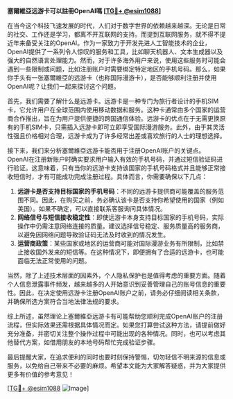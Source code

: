 **塞爾維亞远游卡可以註冊OpenAI嗎 [[TG💪+ @esim1088](https://t.me/s/esim1088)]**

在当今这个科技飞速发展的时代，人们对于数字世界的依赖越来越深。无论是日常的社交、工作还是学习，都离不开互联网的支持。而提到互联网服务，就不得不提近年来备受关注的OpenAI。作为一家致力于开发先进人工智能技术的企业，OpenAI提供了一系列令人惊叹的服务和工具，比如聊天机器人、文本生成器以及强大的自然语言处理能力。然而，对于许多海外用户来说，使用这些服务时可能会遇到一些限制或问题，比如注册账户时需要绑定特定地区的手机号码。那么，如果你手头有一张塞爾維亞的远游卡（也称国际漫游卡），是否能够顺利注册并使用OpenAI呢？让我们一起来探讨这个问题。

首先，我们需要了解什么是远游卡。远游卡是一种专门为旅行者设计的手机SIM卡，它允许用户在全球范围内使用移动数据和服务。这种卡通常由多个国家的运营商合作推出，旨在为用户提供便捷的跨国通信体验。远游卡的优点在于无需更换原有的手机SIM卡，只需插入远游卡即可立即享受国际漫游服务。此外，由于其灵活性强且价格相对合理，远游卡成为了许多经常出差或喜欢旅行的人士的理想选择。

接下来，我们来分析塞爾維亞远游卡能否用于注册OpenAI账户的关键点。OpenAI在注册新账户时确实要求用户输入有效的手机号码，并通过短信验证码进行验证。这意味着，只有当你的远游卡支持该国家的手机号码格式并且能够正常接收短信时，才有可能成功完成注册过程。具体而言，你需要确保以下几点：

1. **远游卡是否支持目标国家的手机号码**：不同的远游卡提供商可能覆盖的服务范围不同。因此，在购买之前，务必确认该卡是否支持你希望使用的国家（例如美国）。如果不确定，可以直接联系客服询问具体情况。
2. **网络信号与短信接收稳定性**：即使远游卡本身支持目标国家的手机号码，实际操作中仍需注意网络连接的质量。建议选择信号稳定、服务质量高的服务商，以避免因网络问题导致验证码无法及时收到的情况发生。
3. **运营商政策**：某些国家或地区的运营商可能对国际漫游业务有所限制，比如禁止接收国外发来的短信等。在这种情况下，即便拥有了合适的远游卡，也可能面临无法正常使用的问题。

当然，除了上述技术层面的因素外，个人隐私保护也是值得考虑的重要方面。随着个人信息泄露事件频发，越来越多的人开始意识到妥善管理自己的账号信息的重要性。因此，在决定使用远游卡注册OpenAI账户之前，请务必仔细阅读相关条款，并确保所选方案符合当地法律法规的要求。

综上所述，虽然理论上塞爾維亞远游卡有可能帮助您顺利完成OpenAI账户的注册流程，但实际效果还需根据具体情况而定。如果您打算尝试这种方法，请提前做好充分准备，并密切关注整个操作过程中可能出现的各种情况。同时，也可以考虑其他替代方案，如借用朋友的本地号码帮忙完成验证步骤。

最后提醒大家，在追求便利的同时也要时刻保持警惕，切勿轻信不明来源的信息或服务，以免给自己带来不必要的麻烦。希望本文能为大家解答疑惑，并为大家提供更多有价值的参考意见！

[[TG💪+ @esim1088](https://t.me/s/esim1088) ![Image](https://i.postimg.cc/4NQfJmqS/Snipaste-2025-05-13-00-14-12.png)]